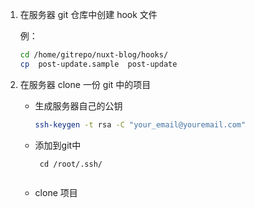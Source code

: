 1. 在服务器 git 仓库中创建 hook 文件

    例：

    ```bash
    cd /home/gitrepo/nuxt-blog/hooks/
    cp  post-update.sample  post-update
    ```

2. 在服务器 clone 一份 git 中的项目

    - 生成服务器自己的公钥

        ```bash
        ssh-keygen -t rsa -C "your_email@youremail.com"
        ```

    - 添加到git中

        ```
         cd /root/.ssh/
         
        ```

        

    - clone 项目	